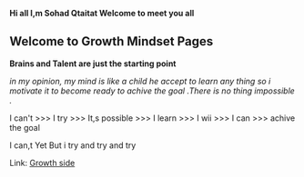 **Hi all
I,m Sohad Qtaitat
Welcome to meet you all**



## Welcome to Growth Mindset Pages

__Brains and Talent are just the starting point__


*in my opinion, my mind is like a child he accept to learn any thing so i motivate it to become ready to achive the goal .There is no thing impossible .*



I can't >>> I try >>> It,s possible >>> I learn >>> I wii >>> I can >>> achive the goal

I can,t Yet But i try and try and try


Link: [Growth side](https://www.medicalnewstoday.com/articles/312905.php)




